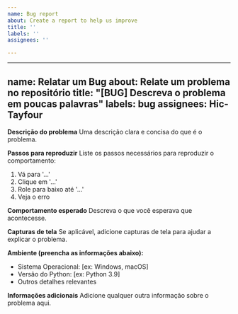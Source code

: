 ```yaml
---
name: Bug report
about: Create a report to help us improve
title: ''
labels: ''
assignees: ''

---
```


---
name: Relatar um Bug
about: Relate um problema no repositório
title: "[BUG] Descreva o problema em poucas palavras"
labels: bug
assignees: Hic-Tayfour
---

**Descrição do problema**
Uma descrição clara e concisa do que é o problema.

**Passos para reproduzir**
Liste os passos necessários para reproduzir o comportamento:
1. Vá para '...'
2. Clique em '...'
3. Role para baixo até '...'
4. Veja o erro

**Comportamento esperado**
Descreva o que você esperava que acontecesse.

**Capturas de tela**
Se aplicável, adicione capturas de tela para ajudar a explicar o problema.

**Ambiente (preencha as informações abaixo):**
- Sistema Operacional: [ex: Windows, macOS]
- Versão do Python: [ex: Python 3.9]
- Outros detalhes relevantes

**Informações adicionais**
Adicione qualquer outra informação sobre o problema aqui.
